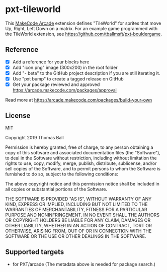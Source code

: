 # pxt-tileworld

This [MakeCode Arcade](https://arcade.makecode.com/) extension defines "TileWorld" for sprites that move Up, Right, Left Down on a matrix. For an example game programmed with the TileWorld extension, see https://github.com/tballmsft/pxt-bouldergame.

## Reference


- [x] Add a reference for your blocks here
- [x] Add "icon.png" image (300x200) in the root folder
- [x] Add "- beta" to the GitHub project description if you are still iterating it.
- [x] Use "pxt bump" to create a tagged release on GitHub
- [x] Get your package reviewed and approved https://arcade.makecode.com/packages/approval

Read more at https://arcade.makecode.com/packages/build-your-own

## License

MIT

Copyright 2019 Thomas Ball

Permission is hereby granted, free of charge, to any person obtaining a copy of this software and associated documentation files (the "Software"), to deal in the Software without restriction, including without limitation the rights to use, copy, modify, merge, publish, distribute, sublicense, and/or sell copies of the Software, and to permit persons to whom the Software is furnished to do so, subject to the following conditions:

The above copyright notice and this permission notice shall be included in all copies or substantial portions of the Software.

THE SOFTWARE IS PROVIDED "AS IS", WITHOUT WARRANTY OF ANY KIND, EXPRESS OR IMPLIED, INCLUDING BUT NOT LIMITED TO THE WARRANTIES OF MERCHANTABILITY, FITNESS FOR A PARTICULAR PURPOSE AND NONINFRINGEMENT. IN NO EVENT SHALL THE AUTHORS OR COPYRIGHT HOLDERS BE LIABLE FOR ANY CLAIM, DAMAGES OR OTHER LIABILITY, WHETHER IN AN ACTION OF CONTRACT, TORT OR OTHERWISE, ARISING FROM, OUT OF OR IN CONNECTION WITH THE SOFTWARE OR THE USE OR OTHER DEALINGS IN THE SOFTWARE.

## Supported targets

* for PXT/arcade
(The metadata above is needed for package search.)
